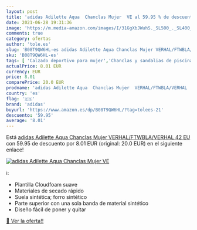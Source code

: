 ```yaml
---
layout: post
title: 'adidas Adilette Aqua  Chanclas Mujer  VE al 59.95 % de descuento'
date: 2021-06-28 19:31:36
image: 'https://m.media-amazon.com/images/I/31GgXbJWuhS._SL500_._SL400_.jpg'
comments: true
category: ofertas
author: 'tole.es'
slug: 'B08T9QW6HL-es adidas Adilette Aqua Chanclas Mujer VERHAL/FTWBLA/VERHAL...'
sku: 'B08T9QW6HL-es'
tags: [ 'Calzado deportivo para mujer','Chanclas y sandalias de piscina para mujer','Zapatillas y calzado deportivo para mujer','Zapatos','Zapatos para mujer','Zapatos y complementos','adidas','chanclas', ]
actualPrice: 8.01 EUR
currency: EUR
price: 8.01
comparePrice: 20.0 EUR
prodname: 'adidas Adilette Aqua  Chanclas Mujer  VERHAL/FTWBLA/VERHAL  42 EU'
country: 'es'
flag: '🇪🇸'
brand: 'adidas'
buyurl: 'https://www.amazon.es/dp/B08T9QW6HL/?tag=tolees-21'
descuento: '59.95'
average: '8.01'
---
```


Está [adidas Adilette Aqua  Chanclas Mujer  VERHAL/FTWBLA/VERHAL  42 EU](https://www.amazon.es/dp/B08T9QW6HL/?tag=tolees-21) con 59.95 de descuento por 8.01 EUR (original: 20.0 EUR) en el siguiente enlace!

[![adidas Adilette Aqua  Chanclas Mujer  VE](https://m.media-amazon.com/images/I/31GgXbJWuhS._SL500_._SL400_.jpg)](https://www.amazon.es/dp/B08T9QW6HL/?tag=tolees-21)

ℹ️:

- Plantilla Cloudfoam suave
- Materiales de secado rápido
- Suela sintética; forro sintético
- Parte superior con una sola banda de material sintético
- Diseño fácil de poner y quitar

[🛒 Ver la oferta!!](https://www.amazon.es/dp/B08T9QW6HL/?tag=tolees-21)

